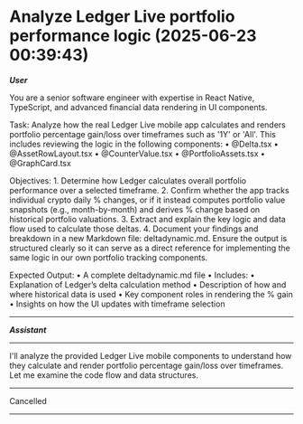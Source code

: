<!-- Generated by SpecStory -->

# Analyze Ledger Live portfolio performance logic (2025-06-23 00:39:43)

_**User**_

You are a senior software engineer with expertise in React Native, TypeScript, and advanced financial data rendering in UI components.

Task:
Analyze how the real Ledger Live mobile app calculates and renders portfolio percentage gain/loss over timeframes such as '1Y' or 'All'. This includes reviewing the logic in the following components:
	•	@Delta.tsx
	•	@AssetRowLayout.tsx
	•	@CounterValue.tsx
	•	@PortfolioAssets.tsx
	•	@GraphCard.tsx

Objectives:
	1.	Determine how Ledger calculates overall portfolio performance over a selected timeframe.
	2.	Confirm whether the app tracks individual crypto daily % changes, or if it instead computes portfolio value snapshots (e.g., month-by-month) and derives % change based on historical portfolio valuations.
	3.	Extract and explain the key logic and data flow used to calculate those deltas.
	4.	Document your findings and breakdown in a new Markdown file: deltadynamic.md.  	Ensure the output is structured clearly so it can serve as a direct reference for implementing the same logic in our own portfolio tracking components.

Expected Output:
	•	A complete deltadynamic.md file
	•	Includes:
	•	Explanation of Ledger’s delta calculation method
	•	Description of how and where historical data is used
	•	Key component roles in rendering the % gain
	•	Insights on how the UI updates with timeframe selection 


---

_**Assistant**_



---

I'll analyze the provided Ledger Live mobile components to understand how they calculate and render portfolio percentage gain/loss over timeframes. Let me examine the code flow and data structures.

---

Cancelled

---

